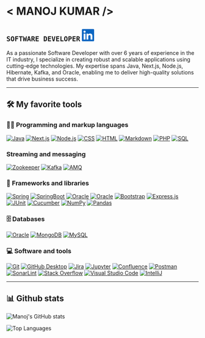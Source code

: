 # \< MANOJ KUMAR /\>

## **`SOFTWARE DEVELOPER`** <a href="https://www.linkedin.com/in/manoj-kumar-bai/"><img width="32px" alt="LinkedIn" title="Twitter" src="linkedIn.png"/></a>

As a passionate Software Developer with over 6 years of experience in the IT industry, I specialize in creating robust
and scalable applications using cutting-edge technologies. My expertise spans Java, Next.js, Node.js, Hibernate, Kafka,
and Oracle, enabling me to deliver high-quality solutions that drive business success.

---

## 🛠️ My favorite tools

### 👨‍💻 Programming and markup languages

<p>
    <a href="https://github.com/search?q=user%3Amanojkrr+language%3Ajava"><img alt="Java" src="https://custom-icon-badges.demolab.com/badge/Java-007396.svg?logo=java&logoColor=white"></a>
    <a href="https://github.com/search?q=user%3Amanojkrr+language%3Anextjs"><img alt="Next.js" src="https://img.shields.io/badge/Next.js-000000.svg?logo=next.js&logoColor=white"></a>
    <a href="https://github.com/search?q=user%3Amanojkrr+language%3Ajavascript"><img alt="Node.js" src="https://img.shields.io/badge/Node.js-43853D.svg?logo=node.js&logoColor=white"></a>
    <a href="https://github.com/search?q=user%3Amanojkrr+language%3Acss"><img alt="CSS" src="https://img.shields.io/badge/CSS-1572B6.svg?logo=css3&logoColor=white"></a>
    <a href="https://github.com/search?q=user%3Amanojkrr+language%3Ahtml"><img alt="HTML" src="https://img.shields.io/badge/HTML-E34F26.svg?logo=html5&logoColor=white"></a>
    <a href="https://github.com/search?q=user%3Amanojkrr+language%3Amarkdown"><img alt="Markdown" src="https://img.shields.io/badge/Markdown-000000.svg?logo=markdown&logoColor=white"></a>
    <a href="https://github.com/search?q=user%3Amanojkrr+language%3Aphp"><img alt="PHP" src="https://img.shields.io/badge/PHP-777BB4.svg?logo=php&logoColor=white"></a>
    <a href="https://github.com/search?q=user%3Amanojkrr+language%3Asql"><img alt="SQL" src="https://custom-icon-badges.demolab.com/badge/SQL-025E8C.svg?logo=database&logoColor=white"></a>
</p>

### Streaming and messaging

<p>
    <a href="https://github.com/search?q=user%3Amanojkrr+language%3Azookeeper"><img alt="Zookeeper" src="https://img.shields.io/badge/Zookeeper-2181A6.svg?logo=apache&logoColor=white"></a>
    <a href="https://github.com/search?q=user%3Amanojkrr+language%3Akafka"><img alt="Kafka" src="https://img.shields.io/badge/Kafka-231F20.svg?logo=apachekafka&logoColor=white"></a>
    <a href="https://github.com/search?q=user%3Amanojkrr+language%3Aamq"><img alt="AMQ" src="https://img.shields.io/badge/AMQ-9E1B34.svg?logo=apache&logoColor=white"></a>
</p>

### 🧰 Frameworks and libraries

<p>
    <a href="#"><img alt="Spring" src="https://custom-icon-badges.demolab.com/badge/Spring-25A162.svg?logo=spring&logoColor=white"></a>
    <a href="#"><img alt="SpringBoot" src="https://custom-icon-badges.demolab.com/badge/Spring_Boot-25A162.svg?logo=springboot&logoColor=white"></a>
    <a href="#"><img alt="Oracle" src ="https://img.shields.io/badge/Apache_Kafka-000000.svg?logo=apachekafka&logoColor=white"></a>
    <a href="#"><img alt="Oracle" src ="https://img.shields.io/badge/Hibernate-brown.svg?logo=Hibernate"></a>
    <a href="#"><img alt="Bootstrap" src="https://img.shields.io/badge/Bootstrap-7952B3.svg?logo=bootstrap&logoColor=white"></a>
    <a href="#"><img alt="Express.js" src="https://img.shields.io/badge/Express.js-404d59.svg?logo=express&logoColor=white"></a>
    <a href="#"><img alt="JUnit" src="https://custom-icon-badges.demolab.com/badge/JUnit-25A162.svg?logo=check-circle&logoColor=white"></a>
    <a href="#"><img alt="Cucumber" src="https://custom-icon-badges.demolab.com/badge/Cucumber-000000.svg?logo=cucumber&logoColor=white"></a>
    <a href="#"><img alt="NumPy" src="https://img.shields.io/badge/Numpy-013243.svg?logo=numpy&logoColor=white"></a>
    <a href="#"><img alt="Pandas" src="https://img.shields.io/badge/Pandas-150458.svg?logo=pandas&logoColor=white"></a>
</p>

### 🗄️ Databases

<p>
    <a href="#"><img alt="Oracle" src ="https://img.shields.io/badge/Oracle-F00000.svg?logo=oracle&logoColor=white"></a>
    <a href="#"><img alt="MongoDB" src ="https://img.shields.io/badge/MongoDB-4ea94b.svg?logo=mongodb&logoColor=white"></a>
    <a href="#"><img alt="MySQL" src="https://img.shields.io/badge/MySQL-013243.svg?logo=mysql&logoColor=white"></a>
</p>

### 💻 Software and tools

<p>
    <a href="#"><img alt="Git" src="https://img.shields.io/badge/Git-F05033.svg?logo=git&logoColor=white"></a>
    <a href="#"><img alt="GitHub Desktop" src="https://img.shields.io/badge/GitHub%20Desktop-8034A9.svg?logo=github&logoColor=white"></a>
    <a href="#"><img alt="Jira" src="https://custom-icon-badges.demolab.com/badge/Jira-blue.svg?logo=jira"></a>
    <a href="#"><img alt="Jupyter" src="https://img.shields.io/badge/Jupyter-F37626.svg?logo=Jupyter&logoColor=white"></a>
    <a href="#"><img alt="Confluence" src="https://custom-icon-badges.demolab.com/badge/Confluence-blue.svg?logo=confluence"></a>
    <a href="#"><img alt="Postman" src="https://img.shields.io/badge/Postman-FF6C37?logo=postman&logoColor=white"></a>
    <a href="#"><img alt="SonarLint" src="https://img.shields.io/badge/-SonarLint-CB2029?logo=sonarlint&logoColor=white"></a>
    <a href="#"><img alt="Stack Overflow" src="https://img.shields.io/badge/-Stack%20Overflow-FE7A16?logo=stack-overflow&logoColor=white"></a>
    <a href="#"><img alt="Visual Studio Code" src="https://img.shields.io/badge/Visual%20Studio%20Code-0078d7.svg?logo=visual-studio-code&logoColor=white"></a>
    <a href="#"><img alt="IntelliJ" src="https://custom-icon-badges.demolab.com/badge/IntelliJ-blue.svg?logo=intelliJ"></a>
</p>

---

## 📊 Github stats

![Manoj's GitHub stats](https://github-readme-stats.vercel.app/api?username=manojkrr&rank_icon=github&show_icons=true&theme=chartreuse-dark&hide=stars&show=prs_merged,prs_merged_percentage)

![Top Languages](https://github-readme-stats.vercel.app/api/top-langs/?username=manojkrr&theme=dark&layout=pie)

